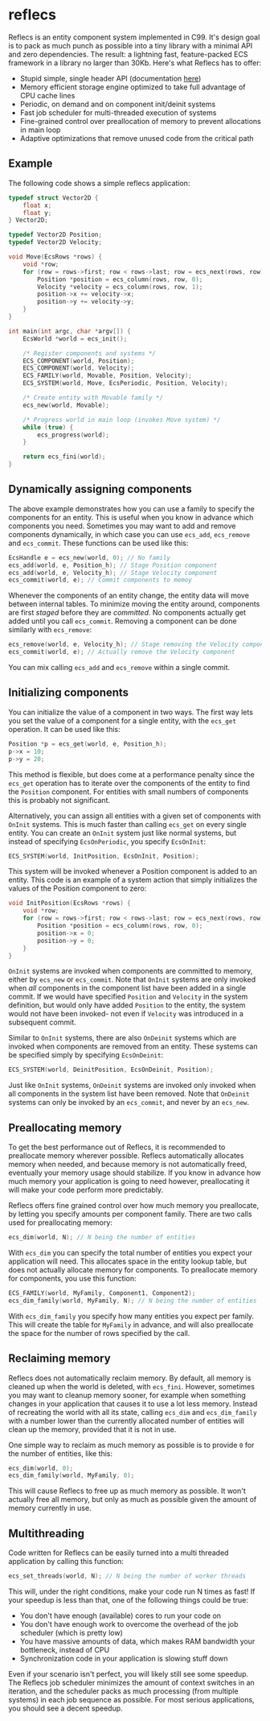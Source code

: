 # reflecs
Reflecs is an entity component system implemented in C99. It's design goal is to pack as much punch as possible into a tiny library with a minimal API and zero dependencies. The result: a lightning fast, feature-packed ECS framework in a library no larger than 30Kb. Here's what Reflecs has to offer:

- Stupid simple, single header API (documentation [here](https://github.com/SanderMertens/reflecs/blob/master/include/reflecs.h))
- Memory efficient storage engine optimized to take full advantage of CPU cache lines
- Periodic, on demand and on component init/deinit systems
- Fast job scheduler for multi-threaded execution of systems
- Fine-grained control over preallocation of memory to prevent allocations in main loop
- Adaptive optimizations that remove unused code from the critical path

## Example
The following code shows a simple reflecs application:

```c
typedef struct Vector2D {
    float x;
    float y;
} Vector2D;

typedef Vector2D Position;
typedef Vector2D Velocity;

void Move(EcsRows *rows) {
    void *row;
    for (row = rows->first; row < rows->last; row = ecs_next(rows, row)) {
        Position *position = ecs_column(rows, row, 0);
        Velocity *velocity = ecs_column(rows, row, 1);
        position->x += velocity->x;
        position->y += velocity->y;
    }
}

int main(int argc, char *argv[]) {
    EcsWorld *world = ecs_init();

    /* Register components and systems */
    ECS_COMPONENT(world, Position);
    ECS_COMPONENT(world, Velocity);
    ECS_FAMILY(world, Movable, Position, Velocity);
    ECS_SYSTEM(world, Move, EcsPeriodic, Position, Velocity);

    /* Create entity with Movable family */
    ecs_new(world, Movable);

    /* Progress world in main loop (invokes Move system) */
    while (true) {
        ecs_progress(world);
    }

    return ecs_fini(world);
}
```

## Dynamically assigning components
The above example demonstrates how you can use a family to specify the components for an entity. This is useful when you know in advance which components you need. Sometimes you may want to add and remove components dynamically, in which case you can use `ecs_add`, `ecs_remove` and `ecs_commit`. These functions can be used like this:

```c
EcsHandle e = ecs_new(world, 0); // No family
ecs_add(world, e, Position_h); // Stage Position component
ecs_add(world, e, Velocity_h); // Stage Velocity component
ecs_commit(world, e); // Commit components to memoy
```

Whenever the components of an entity change, the entity data will move between internal tables. To minimize moving the entity around, components are first *staged* before they are *committed*. No components actually get added until you call `ecs_commit`. Removing a component can be done similarly with `ecs_remove`:

```c
ecs_remove(world, e, Velocity_h); // Stage removing the Velocity component
ecs_commit(world, e); // Actually remove the Velocity component
```

You can mix calling `ecs_add` and `ecs_remove` within a single commit.

## Initializing components
You can initialize the value of a component in two ways. The first way lets you set the value of a component for a single entity, with the `ecs_get` operation. It can be used like this:

```c
Position *p = ecs_get(world, e, Position_h);
p->x = 10;
p->y = 20;
```
This method is flexible, but does come at a performance penalty since the `ecs_get` operation has to iterate over the components of the entity to find the `Position` component. For entities with small numbers of components this is probably not significant.

Alternatively, you can assign all entities with a given set of components with `OnInit` systems. This is much faster than calling `ecs_get` on every single entity. You can create an `OnInit` system just like normal systems, but instead of specifying `EcsOnPeriodic`, you specify `EcsOnInit`:

```c
ECS_SYSTEM(world, InitPosition, EcsOnInit, Position);
```
This system will be invoked whenever a Position component is added to an entity. This code is an example of a system action that simply initializes the values of the Position component to zero:

```c
void InitPosition(EcsRows *rows) {
    void *row;
    for (row = rows->first; row < rows->last; row = ecs_next(rows, row)) {
        Position *position = ecs_column(rows, row, 0);
        position->x = 0;
        position->y = 0;
    }
}
```
`OnInit` systems are invoked when components are committed to memory, either by `ecs_new` or `ecs_commit`. Note that `OnInit` systems are only invoked when *all* components in the component list have been added in a single commit. If we would have specified `Position` and `Velocity` in the system definition, but would only have added `Position` to the entity, the system would not have been invoked- not even if `Velocity` was introduced in a subsequent commit.

Similar to `OnInit` systems, there are also `OnDeinit` systems which are invoked when components are removed from an entity. These systems can be specified simply by specifying `EcsOnDeinit`:

```c
ECS_SYSTEM(world, DeinitPosition, EcsOnDeinit, Position);
```

Just like `OnInit` systems, `OnDeinit` systems are invoked only invoked when all components in the system list have been removed. Note that `OnDeinit` systems can only be invoked by an `ecs_commit`, and never by an `ecs_new`.

## Preallocating memory
To get the best performance out of Reflecs, it is recommended to preallocate memory wherever possible. Reflecs automatically allocates memory when needed, and because memory is not automatically freed, eventually your memory usage should stabilize. If you know in advance how much memory your application is going to need however, preallocating it will make your code perform more predictably.

Reflecs offers fine grained control over how much memory you preallocate, by letting you specify amounts per component family. There are two calls used for preallocating memory:

```c
ecs_dim(world, N); // N being the number of entities
```

With `ecs_dim` you can specify the total number of entities you expect your application will need. This allocates space in the entity lookup table, but does not actually allocate memory for components. To preallocate memory for components, you use this function:

```c
ECS_FAMILY(world, MyFamily, Component1, Component2);
ecs_dim_family(world, MyFamily, N); // N being the number of entities
```

With `ecs_dim_family` you specify how many entities you expect per family. This will create the table for `MyFamily` in advance, and will also preallocate the space for the number of rows specified by the call.

## Reclaiming memory
Reflecs does not automatically reclaim memory. By default, all memory is cleaned up when the world is deleted, with `ecs_fini`. However, sometimes you may want to cleanup memory sooner, for example when something changes in your application that causes it to use a lot less memory. Instead of recreating the world with all its state, calling `ecs_dim` and `ecs_dim_family` with a number lower than the currently allocated number of entities will clean up the memory, provided that it is not in use.

One simple way to reclaim as much memory as possible is to provide `0` for the number of entities, like this:

```c
ecs_dim(world, 0);
ecs_dim_family(world, MyFamily, 0);
```

This will cause Reflecs to free up as much memory as possible. It won't actually free all memory, but only as much as possible given the amount of memory currently in use.

## Multithreading
Code written for Reflecs can be easily turned into a multi threaded application by calling this function:

```c
ecs_set_threads(world, N); // N being the number of worker threads
```
This will, under the right conditions, make your code run N times as fast! If your speedup is less than that, one of the following things could be true:
- You don't have enough (available) cores to run your code on
- You don't have enough work to overcome the overhead of the job scheduler (which is pretty low)
- You have massive amounts of data, which makes RAM bandwidth your bottleneck, instead of CPU
- Synchronization code in your application is slowing stuff down

Even if your scenario isn't perfect, you will likely still see some speedup. The Reflecs job scheduler minimizes the amount of context switches in an iteration, and the scheduler packs as much processing (from multiple systems) in each job sequence as possible. For most serious applications, you should see a decent speedup.
